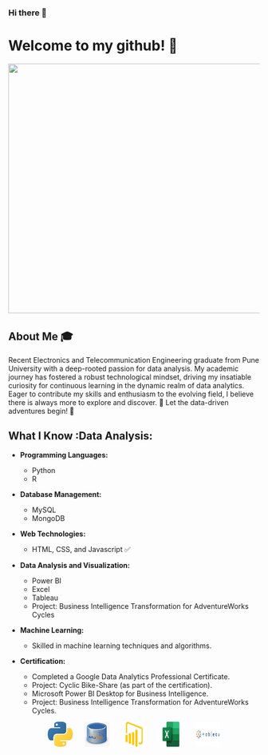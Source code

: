 ### Hi there 👋
# Welcome to my github! 👋

<div align="center">
	<img src="Heading.gif" width="1500" height="500">
</div>



## About Me 🎓

Recent Electronics and Telecommunication Engineering graduate from Pune University with a deep-rooted passion for data analysis. My academic journey has fostered a robust technological mindset, driving my insatiable curiosity for continuous learning in the dynamic realm of data analytics. Eager to contribute my skills and enthusiasm to the evolving field, I believe there is always more to explore and discover. 🧠 Let the data-driven adventures begin! 🚀

## What I Know :Data Analysis:

- **Programming Languages:**
  - Python
  - R
  
- **Database Management:**
  - MySQL
  - MongoDB

- **Web Technologies:**
  - HTML, CSS, and Javascript :white_check_mark:

- **Data Analysis and Visualization:**
  - Power BI
  - Excel
  - Tableau
  - Project: Business Intelligence Transformation for AdventureWorks Cycles

- **Machine Learning:**
   - Skilled in machine learning techniques and algorithms.
   
- **Certification:**
  - Completed a Google Data Analytics Professional Certificate.
  - Project: Cyclic Bike-Share (as part of the certification).
   - Microsoft Power BI Desktop for Business Intelligence.
  - Project: Business Intelligence Transformation for AdventureWorks Cycles.

<div align="center">
  <img src="python.jpeg" width="50" height="50" style="margin-right: 20px;">
  <img src="my sql.jpeg" width="50" height="50" style="margin-right: 20px;">
  <img src="power bi.jpeg" width="50" height="50" style="margin-right: 20px;">
  <img src="excel.jpeg" width="50" height="50" style="margin-right: 20px;">
  <img src="tableau.jpeg" width="50" height="50">
</div>



